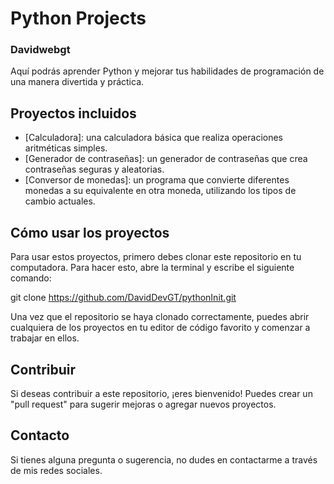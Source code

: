 # Python Projects
### Davidwebgt

Aquí podrás aprender Python y mejorar tus habilidades de programación de una manera divertida y práctica.

## Proyectos incluidos

- [Calculadora]: una calculadora básica que realiza operaciones aritméticas simples.
- [Generador de contraseñas]: un generador de contraseñas que crea contraseñas seguras y aleatorias.
- [Conversor de monedas]: un programa que convierte diferentes monedas a su equivalente en otra moneda, utilizando los tipos de cambio actuales.

## Cómo usar los proyectos

Para usar estos proyectos, primero debes clonar este repositorio en tu computadora. Para hacer esto, abre la terminal y escribe el siguiente comando:

git clone https://github.com/DavidDevGT/pythonInit.git

Una vez que el repositorio se haya clonado correctamente, puedes abrir cualquiera de los proyectos en tu editor de código favorito y comenzar a trabajar en ellos.

## Contribuir

Si deseas contribuir a este repositorio, ¡eres bienvenido! Puedes crear un "pull request" para sugerir mejoras o agregar nuevos proyectos.

## Contacto

Si tienes alguna pregunta o sugerencia, no dudes en contactarme a través de mis redes sociales.


